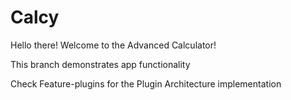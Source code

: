 # Calcy
Hello there! Welcome to the Advanced Calculator!

This branch demonstrates app functionality

Check Feature-plugins for the Plugin Architecture implementation
